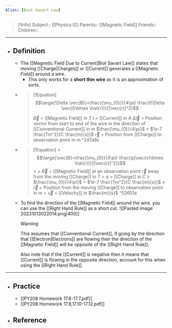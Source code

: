 ```yaml
---
Alias: [Biot Savart Law]
---
```

> [!Info]
> Subject:: [[Physics II]]
> Parents:: [[Magnetic Field]]
> Friends:: 
> Children:: 
---
- ## Definition
	- The [[Magnetic Field Due to Current|Biot Savart Law]] states that moving [[Charge|Charges]] or [[Current]] generates a [[Magnetic Field]] around a wire.
		- This only works for a **short thin wire** as it is an approximation of sorts.
	- > [!Equation]
	  > $$\large{\Delta \vec{B}}=\frac{{\mu_{0}}}{4\pi} \frac{I(\Delta \vec{l}\times \hat{r})}{|\vec{r}|^2}$$
	  > 
	  > $\vec{B}$ = [[Magnetic Field]] in $T$
	  > $I$ = [[Current]] in $A$
	  > $\Delta \vec{l}$ = Position vector from start to end of the wire in the direction of [[Conventional Current]] in $m$
	  > $\frac{\mu_{0}}{4\pi}$ = $1e-7 \frac{Tm^2}{C \frac{m}{s}}$
	  > $\vec{r}$ = Position from [[Charge]] to observation point in $m$
	   ^2d7a8c
	- > [!Equation]
		  > $$\large{\vec{B}=\frac{\mu_{0}}{4\pi} \frac{q(\vec{v}\times \hat{r})}{|\vec{r}|^2}}$$
		  > 
		  > $\vec{B}$ = [[Magnetic Field]] at an observation point $\vec{r}$ away from the moving [[Charge]] in $T$
		  > $q$ = [[Charge]] in $C$
		  > $\frac{\mu_{0}}{4\pi}$ = $1e-7 \frac{Tm^2}{C \frac{m}{s}}$
		  > $\vec{r}$ = Position from the moving [[Charge]] to observation point in $m$
		  > $\vec{v}$ = [[Velocity]] in $\frac{m}{s}$ ^53651a
	- To find the direction of the [[Magnetic Field]] around the wire, you can use the [[Right Hand Rule]] as a short cut.
	  ![[Pasted image 20231013022014.png|400]]
	  > [!Warning]
	  > This assumes that [[Conventional Current]], if going by the direction that [[Electron|Electrons]] are flowing then the direction of the [[Magnetic Field]] will be opposite of the [[Right Hand Rule]].
	  > 
	  > Also note that if the [[Current]] is negative then it means that [[Current]] is flowing in the opposite direction, account for this when using the [[Right Hand Rule]].
---
- ## Practice
	- [[PY208 Homework 17.6-17.7.pdf]]
	- [[PY208 Homework 17.8,17.10-17.12.pdf]]
- ## Reference